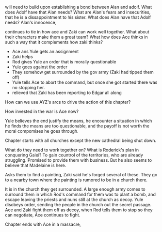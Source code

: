 will need to build upon establishing a bond between Alan and adolf.
What does Adolf have that Alan needs? What are Alan's fears and insecurities, that he is a dissappointment to his sister. 
What does Alan have that Adolf needs? Alan's innocence, 

continues to tie in how ace and Zaki can work well together. What about their characters make them a great team?
What how does Ace thinks in such a way that it complements how zaki thinks?

- Ace ans Yule gets an assignment
- Zaki helps
- Rod gives Yule an order that is morally questionable
- Yule goes against the order
- They somehow get surrounded by the gov army (Zaki had tipped them off)
- Yule tells Ace to abort the command, but once she got started there was no stopping her.
- relieved that Zaki has been reporting to Edgar all along



How can we use AYZ's arcs to drive the action of this chapter?

How invested in the war is Ace now?

Yule believes the end justify the means, he encounter a situation in which he finds the means are too questionable, and the payoff is not worth the moral compomises he goes through.

Chapter starts with all churches except the new cathedral being shut down. 

What do they need to work together on? What is Roderick's plan in conquering Galei? To gain countrol of the territories, who are already struggling. Promised to provide them with business. But he also seems to believe that Madelaine is here.

Asks them to find a painting, Zaki said he's forged several of these. They go to a nearby town where the painting is rumored to be in a church there.

It is in the church they get surrounded. A large enough army comes to surround them in which Rod's command for them was to plant a bomb, and escape leaving the priests and nuns still at the church as decoy. Yule disobeys order, sending the people in the church out the secret passage.  Ace and Zaki fight them off as decoy, when Rod tells them to stop so they can negotiate, Ace continues to fight. 

Chapter ends with Ace in a massacre, 